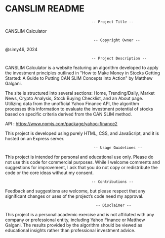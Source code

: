 # CANSLIM README    

                                           -- Project Title --
CANSLIM Calculator

                                            -- Copyright Owner --
@simy46, 2024

                                           -- Project Description --
CANSLIM Calculator is a website featuring an algorithm developed to apply the investment principles outlined
in "How to Make Money in Stocks Getting Started: A Guide to Putting CAN SLIM Concepts into Action" by Matthew Galgani.

The site is structured into several sections: Home, Trending/Daily, Market News, Crypto Analysis, Stock Buying Checklist,
and an About page. Utilizing data from the unofficial Yahoo Finance API, the algorithm processes this information to evaluate
the  investment potential of stocks based on specific criteria derived from the CAN SLIM method.

API : https://www.npmjs.com/package/yahoo-finance2

This project is developed using purely HTML, CSS, and JavaScript, and it is hosted on an Express server.

                                            -- Usage Guidelines --
This project is intended for personal and educational use only. Please do not use this code for commercial purposes. While
I welcome comments and suggestions for improvement, I ask that you do not copy or redistribute the code or the core ideas
without my consent.

                                           -- Contributions --
Feedback and suggestions are welcome, but please respect that any significant changes or uses of the project’s code need my
approval.

                                             -- Disclaimer --
This project is a personal academic exercise and is not affiliated with any company or professional entity, including Yahoo
Finance or Matthew Galgani. The results provided by the algorithm should be viewed as educational insights rather than
professional investment advice.
